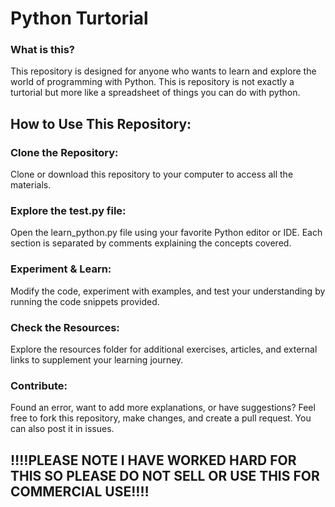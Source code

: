 # Python Turtorial
### What is this?

This repository is designed for anyone who wants to learn and explore the world of programming with Python. This is repository is not exactly a turtorial but more like a spreadsheet of things you can do with python. <br>

## How to Use This Repository:

### Clone the Repository:

Clone or download this repository to your computer to access all the materials.
### Explore the test.py file:

Open the learn_python.py file using your favorite Python editor or IDE. Each section is separated by comments explaining the concepts covered.
### Experiment & Learn:

Modify the code, experiment with examples, and test your understanding by running the code snippets provided.
### Check the Resources:

Explore the resources folder for additional exercises, articles, and external links to supplement your learning journey.
### Contribute:

Found an error, want to add more explanations, or have suggestions? Feel free to fork this repository, make changes, and create a pull request. You can also post it in issues. 

## **‼️‼️PLEASE NOTE I HAVE WORKED HARD FOR THIS SO PLEASE DO NOT SELL OR USE THIS FOR COMMERCIAL USE‼️‼️**

